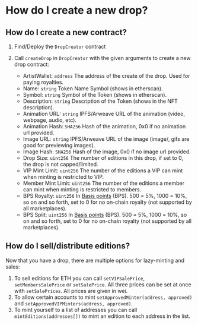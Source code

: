 # How do I create a new drop?

## How do I create a new contract?

1. Find/Deploy the `DropCreator` contract
2. Call `createDrop` in `DropCreator` with the given arguments to create a new drop contract:

   - ArtistWallet: `address` The address of the create of the drop. Used for paying royalties.
   - Name:  `string` Token Name Symbol (shows in etherscan).
   - Symbol: `string` Symbol of the Token (shows in etherscan).
   - Description: `string` Description of the Token (shows in the NFT description).
   - Animation URL: `string` IPFS/Arweave URL of the animation (video, webpage, audio, etc).
   - Animation Hash: `SHA256` Hash of the animation, 0x0 if no animation url provided.
   - Image URL: `string` IPFS/Arweave URL of the image (image/, gifs are good for previewing images).
   - Image Hash: `SHA256` Hash of the image, 0x0 if no image url provided.
   - Drop Size: `uint256` The number of editions in this drop, if set to 0, the drop is not capped/limited.
   - VIP Mint Limit: `uint256` The number of the editions a VIP can mint when minting is restricted to VIP.
   - Member Mint Limit: `uint256` The number of the editions a member can mint when minting is restricted to members.
   - BPS Royalty: `uint256` In [Basis points][bps] (BPS). 500 = 5%, 1000 = 10%, so on and so forth, set to 0 for no on-chain royalty (not supported by all marketplaces).
   - BPS Split: `uint256` In [Basis points][bps] (BPS). 500 = 5%, 1000 = 10%, so on and so forth, set to 0 for no on-chain royalty (not supported by all marketplaces).

## How do I sell/distribute editions?

Now that you have a drop, there are multiple options for lazy-minting and sales:

1. To sell editions for ETH you can call `setVIPSalePrice`, `setMembersSalePrice` or `setSalePrice`. All three prices can be set at once with `setSalePrices`. All prices are given in wei.
2. To allow certain accounts to mint `setApprovedMinter(address, approved)` and `setApprovedVIPMinters(address, approved)`.
3. To mint yourself to a list of addresses you can call `mintEditions(addresses[])` to mint an edition to each address in the list.

[bps]: https://www.investopedia.com/terms/b/basispoint.asp
